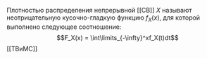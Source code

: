 Плотностью распределения непрерывной [[СВ]] $X$ называют неотрицательную кусочно-гладкую функцию $f_X(x)$, для которой выполнено следующее соотношение:
$$F_X(x) = \int\limits_{-\infty}^xf_X(t)dt$$
[[ТВиМС]]